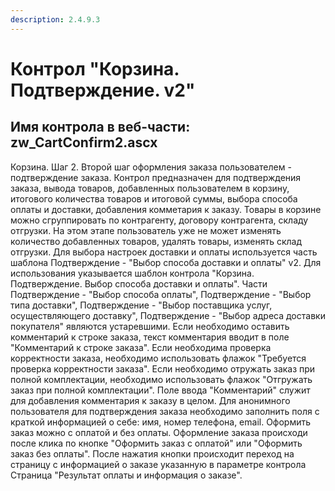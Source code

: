 ```yaml
---
description: 2.4.9.3
---
```


# Контрол "Корзина. Подтверждение. v2"

## Имя контрола в веб-части: zw\_CartConfirm2.ascx

Корзина. Шаг 2. Второй шаг оформления заказа пользователем - подтверждение заказа. Контрол предназначен для подтверждения заказа, вывода товаров, добавленных пользователем в корзину, итогового количества товаров и итоговой суммы, выбора способа оплаты и доставки, добавления комметария к заказу. Товары в корзине можно сгруппировать по контрагенту, договору контрагента, складу отгрузки. На этом этапе пользователь уже не может изменять количество добавленных товаров, удалять товары, изменять склад отгрузки. Для выбора настроек доставки и оплаты используется часть шаблона Подтверждение - "Выбор способа доставки и оплаты" v2. Для использования указывается шаблон контрола "Корзина. Подтверждение. Выбор способа доставки и оплаты". Части Подтверждение - "Выбор способа оплаты", Подтверждение - "Выбор типа доставки", Подтверждение - "Выбор поставщика услуг, осуществляющего доставку", Подтверждение - "Выбор адреса доставки покупателя" являются устаревшими. Если необходимо оставить комментарий к строке заказа, текст комментария вводит в поле "Комментарий к строке заказа". Если необходима проверка корректности заказа, необходимо использовать флажок "Требуется проверка корректности заказа". Если необходимо отружать заказ при полной комплектации, необходимо использовать флажок "Отгружать заказ при полной комплектации". Поле ввода "Комментарий" служит для добавления комментария к заказу в целом. Для анонимного пользователя для подтверждения заказа необходимо заполнить поля с краткой информацией о себе: имя, номер телефона, email. Оформить заказ можно с оплатой и без оплаты. Оформление заказа происходи после клика по кнопке "Оформить заказ с оплатой" или "Оформить заказ без оплаты". После нажатия кнопки происходит переход на страницу с информацией о заказе указанную в параметре контрола Страница "Результат оплаты и информация о заказе".

